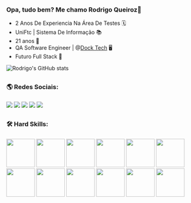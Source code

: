 ### Opa, tudo bem? Me chamo Rodrigo Queiroz👋

- 2 Anos De Experiencia Na Área De Testes 🗓️
- UniFtc | Sistema De Informação 📚
- 21 anos 🎂
- QA Software Engineer | @<a href="https://www.instagram.com/docktech_/">Dock Tech</a> 🖥️
- Futuro Full Stack 🚀


![Rodrigo's GitHub stats](https://github-readme-stats.vercel.app/api?username=rodrigoqueiroz001&theme=dark&show_icons=true)

##

### 🌎 Redes Sociais: <h3>

<div>
  
  <a href="https://www.linkedin.com/in/rodrigo-queiroz-5a36521ba/" target="_blank"><img src="https://img.shields.io/badge/LinkedIn-0077B5?style=for-the-badge&logo=linkedin&logoColor=white"></a>
  <a href="mailto:rodrigocabralqueiroz123@gmail.com"><img src="https://img.shields.io/badge/Gmail-D14836?style=for-the-badge&logo=gmail&logoColor=white"></a>
  <a href="https://www.instagram.com/rodrigocabralqueiroz/"><img src="https://img.shields.io/badge/Instagram-E4405F?style=for-the-badge&logo=instagram&logoColor=white"></a>
  <a href="https://wa.me/+5573988856057"><img src="https://img.shields.io/badge/WhatsApp-25D366?style=for-the-badge&logo=whatsapp&logoColor=white"></a>
  <a href="https://github.com/RodrigoQueiroz001"><img src="https://img.shields.io/badge/GitHub-100000?style=for-the-badge&logo=github&logoColor=white"></a>
  
<div>

##

  ### 🛠️ Hard Skills: <h3>
  
  <link rel="stylesheet" href="https://cdn.jsdelivr.net/gh/devicons/devicon@v2.15.1/devicon.min.css">
  <img heigth=75 width=75 src="https://cdn.jsdelivr.net/gh/devicons/devicon/icons/python/python-original.svg" />
  <img heigth=75 width=75 src="https://cdn.jsdelivr.net/gh/devicons/devicon/icons/mysql/mysql-original-wordmark.svg" />
  <img heigth=75 width=75 src="https://cdn.jsdelivr.net/gh/devicons/devicon/icons/postgresql/postgresql-original-wordmark.svg" />
  <img heigth=75 width=75 src="https://cdn.jsdelivr.net/gh/devicons/devicon/icons/azure/azure-original-wordmark.svg" />
  <img heigth=75 width=75 src="https://cdn.jsdelivr.net/gh/devicons/devicon/icons/canva/canva-original.svg" />
  <img heigth=75 width=75 src="https://cdn.jsdelivr.net/gh/devicons/devicon/icons/css3/css3-original-wordmark.svg" />
  <img heigth=75 width=75 src="https://cdn.jsdelivr.net/gh/devicons/devicon/icons/html5/html5-plain-wordmark.svg" />
  <img heigth=75 width=75 src="https://cdn.jsdelivr.net/gh/devicons/devicon/icons/javascript/javascript-original.svg" />
  <img heigth=75 width=75 src="https://cdn.jsdelivr.net/gh/devicons/devicon/icons/photoshop/photoshop-line.svg" />
  <img heigth=75 width=75 src="https://cdn.jsdelivr.net/gh/devicons/devicon/icons/selenium/selenium-original.svg" />
  <img heigth=75 width=75 src="https://cdn.jsdelivr.net/gh/devicons/devicon/icons/vscode/vscode-original-wordmark.svg" />
  <img heigth=75 width=75 src="https://cdn.jsdelivr.net/gh/devicons/devicon/icons/anaconda/anaconda-original-wordmark.svg" />
  
##
<!--

  ### Soft Skills: <h3>
  
  <img heigth=75 width=75 src="https://cdn.discordapp.com/attachments/1045703931789066340/1112935516762034306/uma_nova_delicia.png" />

  <!--
  
  <img heigth="100" width="100" align="center" alt="Mds_cachorro_lindo" src="https://cdn.discordapp.com/attachments/1045703931789066340/1112930901073084436/giphy.gif" />
  
--!>
